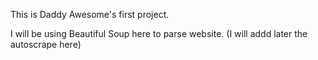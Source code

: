 This is Daddy Awesome's first project.

I will be using Beautiful Soup here to parse website.
(I will addd later the autoscrape here)
